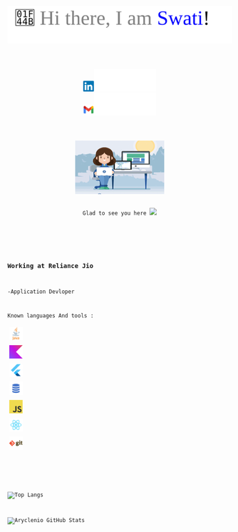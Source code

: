 <code>
<p align="center"><a><img src="./images/name.svg"></a>
</p>
<p align="center">
<a href="https://www.linkedin.com/in/kulkarniswati"><img height="24" width ="24" src="./images/linkedin.png"></img><img src="./images/linkedin.svg"></a><a target="_blank" href="mailto:arycleniobarros@gmail.com">
<img height="24" width ="24" src="./images/gmail.png"><img alt="Gmail" src="./images/gmail.svg" /></a>
</p>
<p align="center">
<img height="120" width ="200" src="./images/code.gif"><br><br>
Glad to see you here <img src="https://api.visitorbadge.io/api/visitors?path=swatikulkarni123&label=Visitor&labelColor=%23d9e3f0&countColor=%232ccce4&style=flat-square"></img><br>
</p>
<p> 

### Working at Reliance Jio
 -Application Devloper
<br>

Known languages And tools : <br>
<img src="https://raw.githubusercontent.com/github/explore/80688e429a7d4ef2fca1e82350fe8e3517d3494d/topics/java/java.png" alt="java" height="30" style="margin:4px"> <img src="https://raw.githubusercontent.com/github/explore/80688e429a7d4ef2fca1e82350fe8e3517d3494d/topics/kotlin/kotlin.png" alt="kotlin" height="30" style="margin:4px"> <img src="https://raw.githubusercontent.com/github/explore/80688e429a7d4ef2fca1e82350fe8e3517d3494d/topics/flutter/flutter.png" alt="flutter" height="30" style="margin:4px"> <img src="https://raw.githubusercontent.com/github/explore/80688e429a7d4ef2fca1e82350fe8e3517d3494d/topics/sql/sql.png" alt="sql" height="30" style=" margin:4px"> <img src="https://raw.githubusercontent.com/github/explore/80688e429a7d4ef2fca1e82350fe8e3517d3494d/topics/javascript/javascript.png" alt="javascript" height="30" style=" margin:4px"> <img src="https://raw.githubusercontent.com/github/explore/80688e429a7d4ef2fca1e82350fe8e3517d3494d/topics/react/react.png" alt="react" height="30" style="margin:4px"> <img src="https://raw.githubusercontent.com/github/explore/80688e429a7d4ef2fca1e82350fe8e3517d3494d/topics/git/git.png" alt="git" height="30" style="margin:4px">

</p>

![Top Langs](https://github-readme-stats.vercel.app/api/top-langs/?username=swatikulkarni123&show_icons=true&theme=dark) 

![Aryclenio GitHub Stats](https://github-readme-stats.vercel.app/api?username=swatikulkarni123&show_icons=true&&theme=dark) 



</code>
